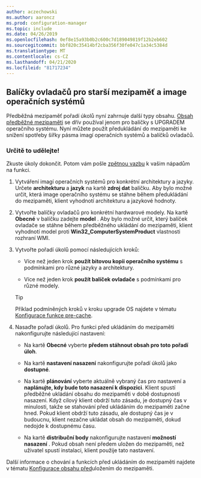 ```yaml
---
author: aczechowski
ms.author: aaroncz
ms.prod: configuration-manager
ms.topic: include
ms.date: 04/26/2019
ms.openlocfilehash: 0ef8e15a93b0b2c600c7d189049819f12b2eb602
ms.sourcegitcommit: bbf820c35414bf2cba356f30fe047c1a34c5384d
ms.translationtype: MT
ms.contentlocale: cs-CZ
ms.lasthandoff: 04/21/2020
ms.locfileid: "81717234"
---
```

## <a name="pre-cache-driver-packages-and-os-images"></a><a name="bkmk_precache"></a>Balíčky ovladačů pro starší mezipaměť a image operačních systémů

<!--4224642-->
Předběžná mezipaměť pořadí úkolů nyní zahrnuje další typy obsahu. [Obsah předběžné mezipaměti](../../../../../osd/deploy-use/create-a-task-sequence-to-upgrade-an-operating-system.md#configure-pre-cache-content) se dřív používal jenom pro balíčky s UPGRADEM operačního systému. Nyní můžete použít předukládání do mezipaměti ke snížení spotřeby šířky pásma imagí operačních systémů a balíčků ovladačů.

### <a name="try-it-out"></a>Určitě to udělejte!

Zkuste úkoly dokončit. Potom vám pošle [zpětnou vazbu](../../../../understand/find-help.md#product-feedback) k vašim nápadům na funkci.

1. Vytváření imagí operačních systémů pro konkrétní architektury a jazyky. Určete **architekturu** a **jazyk** na kartě **zdroj dat** balíčku. Aby bylo možné určit, která image operačního systému se stáhne během předukládání do mezipaměti, klient vyhodnotí architekturu a jazykové hodnoty.  

2. Vytvořte balíčky ovladačů pro konkrétní hardwarové modely. Na kartě **Obecné** v balíčku zadejte **model** . Aby bylo možné určit, který balíček ovladače se stáhne během předběžného ukládání do mezipaměti, klient vyhodnotí model proti **Win32_ComputerSystemProduct** vlastnosti rozhraní WMI.  

3. Vytvořte pořadí úkolů pomocí následujících kroků:  

    - Více než jeden krok **použít bitovou kopii operačního systému** s podmínkami pro různé jazyky a architektury.  

    - Více než jeden krok **použít balíček ovladače** s podmínkami pro různé modely.  

    > [!Tip]  
    > Příklad podmíněných kroků v kroku upgrade OS najdete v tématu [Konfigurace funkce pre-cache](../../../../../osd/deploy-use/create-a-task-sequence-to-upgrade-an-operating-system.md#configure-pre-cache-content).  

4. Nasaďte pořadí úkolů. Pro funkci před ukládáním do mezipaměti nakonfigurujte následující nastavení:  

    - Na kartě **Obecné** vyberte **předem stáhnout obsah pro toto pořadí úloh**.  

    - Na kartě **nastavení nasazení** nakonfigurujte pořadí úkolů jako **dostupné**.  

    - Na kartě **plánování** vyberte aktuálně vybraný čas pro nastavení a **naplánujte, kdy bude toto nasazení k dispozici**. Klient spustí předběžné ukládání obsahu do mezipaměti v době dostupnosti nasazení. Když cílový klient obdrží tuto zásadu, je dostupný čas v minulosti, takže se stahování před ukládáním do mezipaměti začne hned. Pokud klient obdrží tuto zásadu, ale dostupný čas je v budoucnu, klient nezačne ukládat obsah do mezipaměti, dokud nedojde k dostupnému času.  

    - Na kartě **distribuční body** nakonfigurujte nastavení **možností nasazení** . Pokud obsah není předem uložen do mezipaměti, než uživatel spustí instalaci, klient použije tato nastavení.  

Další informace o chování a funkcích před ukládáním do mezipaměti najdete v tématu [Konfigurace obsahu před](../../../../../osd/deploy-use/create-a-task-sequence-to-upgrade-an-operating-system.md#configure-pre-cache-content)uložením do mezipaměti.
